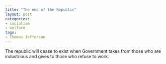 ```yaml
---
title: "The end of the Republic"
layout: post
categories:
- socialism
- welfare
tags:
- Thomas Jefferson
---
```


The republic will cease to exist when Government takes from those who are industrious and gives to those who refuse to work.